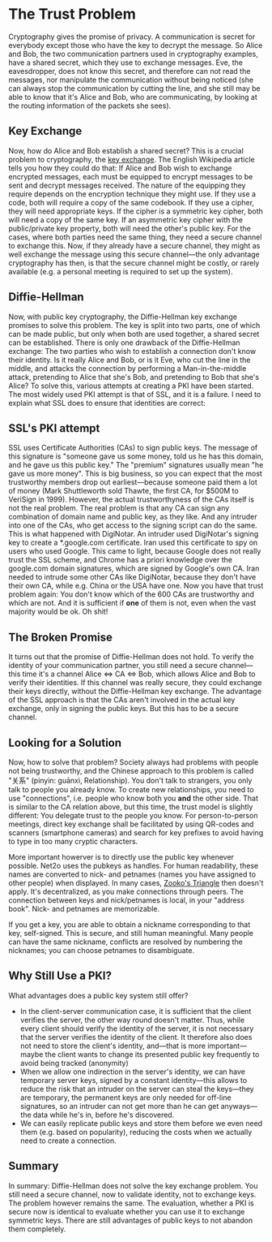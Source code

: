 The Trust Problem
=================

Cryptography gives the promise of privacy. A communication is
secret for everybody except those who have the key to decrypt the
message. So Alice and Bob, the two communication partners used in
cryptography examples, have a shared secret, which they use to
exchange messages. Eve, the eavesdropper, does not know this secret,
and therefore can not read the messages, nor manipulate the
communication without being noticed (she can always stop the
communication by cutting the line, and she still may be able to know
that it's Alice and Bob, who are communicating, by looking at the
routing information of the packets she sees).

Key Exchange
-------------

Now, how do Alice and Bob establish a shared secret? This is a crucial problem
to cryptography, the [key
exchange](http://en.wikipedia.org/wiki/Key_exchange). The English Wikipedia
article tells you how they could do that: If Alice and Bob wish to exchange
encrypted messages, each must be equipped to encrypt messages to be sent and
decrypt messages received. The nature of the equipping they require depends on
the encryption technique they might use. If they use a code, both will require
a copy of the same codebook. If they use a cipher, they will need appropriate
keys. If the cipher is a symmetric key cipher, both will need a copy of the
same key. If an asymmetric key cipher with the public/private key property,
both will need the other's public key. For the cases, where both parties need
the same thing, they need a secure channel to exchange this. Now, if they
already have a secure channel, they might as well exchange the message using
this secure channel—the only advantage cryptography has then, is that the
secure channel might be costly, or rarely available (e.g. a personal meeting
is required to set up the system).

Diffie-Hellman
--------------

Now, with public key cryptography, the Diffie-Hellman
key exchange promises to solve this problem. The key is split into two parts,
one of which can be made public, but only when both are used together, a shared
secret can be established. There is only one drawback of the Diffie-Hellman
exchange: The two parties who wish to establish a connection don't know their
identity. Is it really Alice and Bob, or is it Eve, who cut the line in the
middle, and attacks the connection by performing a Man-in-the-middle attack,
pretending to Alice that she's Bob, and pretending to Bob that she's Alice? To
solve this, various attempts at creating a PKI have been started. The most
widely used PKI attempt is that of SSL, and it is a failure. I need to explain
what SSL does to ensure that identities are correct:

SSL's PKI attempt
-----------------

SSL uses Certificate Authorities (CAs) to sign public
keys. The message of this signature is "someone gave us some money, told us he
has this domain, and he gave us this public key." The "premium" signatures
usually mean "he gave us more money". This is big business, so you can expect
that the most trustworthy members drop out earliest—because someone paid them
a lot of money (Mark Shuttleworth sold Thawte, the first CA, for $500M to
VeriSign in 1999). However, the actual trustworthyness of the CAs itself is not
the real problem. The real problem is that any CA can sign any combination of
domain name and public key, as they like. And any intruder into one of the CAs,
who get access to the signing script can do the same. This is what happened
with DigiNotar. An intruder used DigiNotar's signing key to create a
*.google.com certificate. Iran used this certificate to spy on users who used
Google. This came to light, because Google does not really trust the SSL
scheme, and Chrome has a priori knowledge over the google.com domain
signatures, which are signed by Google's own CA. Iran needed to intrude some
other CAs like DigiNotar, because they don't have their own CA, while e.g.
China or the USA have one. Now you have that trust problem again: You don't
know which of the 600 CAs are trustworthy and which are not. And it is
sufficient if <b>one</b> of them is not, even when the vast majority would be
ok. Oh shit!

The Broken Promise
------------------

It turns out that the promise of Diffie-Hellman does not hold. To
verify the identity of your communication partner, you still need a
secure channel—this time it's a channel Alice ⇔ CA ⇔ Bob, which
allows Alice and Bob to verify their identities. If this channel was
really secure, they could exchange their keys directly, without the
Diffie-Hellman key exchange. The advantage of the SSL approach is that
the CAs aren't involved in the actual key exchange, only in signing
the public keys. But this has to be a secure channel.

Looking for a Solution
----------------------

Now, how to solve that problem? Society always had problems with
people not being trustworthy, and the Chinese approach to this problem
is called "关系" (pinyin: guānxì, Relationship). You don't talk to
strangers, you only talk to people you already know. To create new
relationships, you need to use "connections", i.e. people who know
both you **and** the other side.  That is similar to the CA relation
above, but this time, the trust model is slightly different: You
delegate trust to the people you know.  For person-to-person meetings,
direct key exchange shall be facilitated by using QR-codes and
scanners (smartphone cameras) and search for key prefixes to avoid
having to type in too many cryptic characters.

More important howerver is to directly use the public key whenever possible.
Net2o uses the pubkeys as handles.  For human readability, these names are
converted to nick- and petnames (names you have assigned to other people) when
displayed.  In many cases, [Zooko's
Triangle](https://en.wikipedia.org/wiki/Zooko%27s_triangle) then doesn't
apply.  It's decentralized, as you make connections through peers.  The
connection between keys and nick/petnames is local, in your "address book".
Nick- and petnames are memorizable.

If you get a key, you are able to obtain a nickname corresponding to
that key, self-signed.  This is secure, and still human meaningful.
Many people can have the same nickname, conflicts are resolved by
numbering the nicknames; you can choose petnames to disambiguate.

Why Still Use a PKI?
--------------------

What advantages does a public key system still offer?

* In the client-server communication case, it is sufficient that the
client verifies the server, the other way round doesn't matter. Thus, while
every client should verify the identity of the server, it is not necessary that
the server verifies the identity of the client. It therefore also does not need
to store the client's identity, and—that is more important—maybe the client
wants to change its presented public key frequently to avoid being tracked
(anonymity)
* When we allow one indirection in the server's identity, we can
have temporary server keys, signed by a constant identity—this allows to
reduce the risk that an intruder on the server can steal the keys—they are
temporary, the permanent keys are only needed for off-line signatures, so an
intruder can not get more than he can get anyways—the data while he's in,
before he's discovered.
* We can easily replicate public keys and store them before we even
need them (e.g. based on popularity), reducing the costs when we
actually need to create a connection.

Summary
-------

In summary: Diffie-Hellman does not solve the key exchange
problem. You still need a secure channel, now to validate identity,
not to exchange keys. The problem however remains the same. The
evaluation, whether a PKI is secure now is identical to evaluate
whether you can use it to exchange symmetric keys. There are still
advantages of public keys to not abandon them completely.
